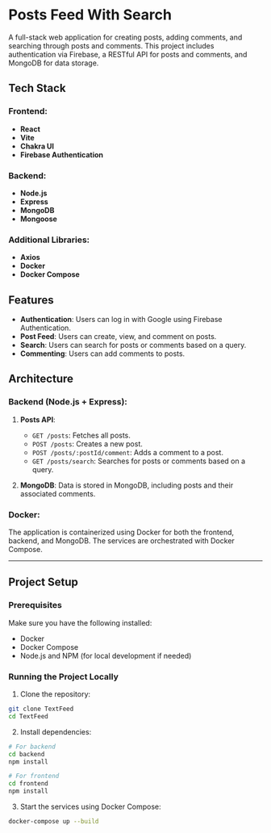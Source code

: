 # Posts Feed With Search

A full-stack web application for creating posts, adding comments, and searching through posts and comments. This project includes authentication via Firebase, a RESTful API for posts and comments, and MongoDB for data storage.

## Tech Stack

### Frontend:
- **React**
- **Vite**
- **Chakra UI**
- **Firebase Authentication**
  
### Backend:
- **Node.js**
- **Express**
- **MongoDB**
- **Mongoose**

### Additional Libraries:
- **Axios**
- **Docker**
- **Docker Compose**

## Features

- **Authentication**: Users can log in with Google using Firebase Authentication.
- **Post Feed**: Users can create, view, and comment on posts.
- **Search**: Users can search for posts or comments based on a query.
- **Commenting**: Users can add comments to posts.

## Architecture

### Backend (Node.js + Express):
1. **Posts API**:
   - `GET /posts`: Fetches all posts.
   - `POST /posts`: Creates a new post.
   - `POST /posts/:postId/comment`: Adds a comment to a post.
   - `GET /posts/search`: Searches for posts or comments based on a query.

2. **MongoDB**: Data is stored in MongoDB, including posts and their associated comments.

### Docker:
The application is containerized using Docker for both the frontend, backend, and MongoDB. The services are orchestrated with Docker Compose.

---

## Project Setup

### Prerequisites

Make sure you have the following installed:
- Docker
- Docker Compose
- Node.js and NPM (for local development if needed)

### Running the Project Locally

1. Clone the repository:

```bash
git clone TextFeed
cd TextFeed
```
2. Install dependencies:
```bash
# For backend
cd backend
npm install

# For frontend
cd frontend
npm install
```

3. Start the services using Docker Compose:
```bash
docker-compose up --build
```

